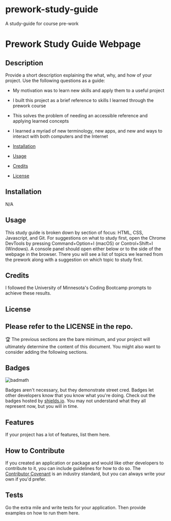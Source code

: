 # prework-study-guide
A study-guide for course pre-work
# Prework Study Guide Webpage

## Description

Provide a short description explaining the what, why, and how of your project. Use the following questions as a guide:

- My motivation was to learn new skills and apply them to a useful project
- I built this project as a brief reference to skills I learned through the prework course
- This solves the problem of needing an accessible reference and applying learned concepts
- I learned a myriad of new terminology, new apps, and new and ways to interact with both computers and the Internet

- [Installation](#installation)
- [Usage](#usage)
- [Credits](#credits)
- [License](#license)

## Installation

N/A

## Usage

This study guide is broken down by section of focus: HTML, CSS, Javascript, and Git. For suggestions on what to study first, open the Chrome DevTools by pressing Command+Option+I (macOS) or Control+Shift+I (Windows). A console panel should open either below or to the side of the webpage in the browser. There you will see a list of topics we learned from the prework along with a suggestion on which topic to study first.

## Credits

I followed the University of Minnesota's Coding Bootcamp prompts to achieve these results.

## License

Please refer to the LICENSE in the repo.
---

🏆 The previous sections are the bare minimum, and your project will ultimately determine the content of this document. You might also want to consider adding the following sections.

## Badges

![badmath](https://img.shields.io/github/languages/top/nielsenjared/badmath)

Badges aren't necessary, but they demonstrate street cred. Badges let other developers know that you know what you're doing. Check out the badges hosted by [shields.io](https://shields.io/). You may not understand what they all represent now, but you will in time.

## Features

If your project has a lot of features, list them here.

## How to Contribute

If you created an application or package and would like other developers to contribute to it, you can include guidelines for how to do so. The [Contributor Covenant](https://www.contributor-covenant.org/) is an industry standard, but you can always write your own if you'd prefer.

## Tests

Go the extra mile and write tests for your application. Then provide examples on how to run them here.